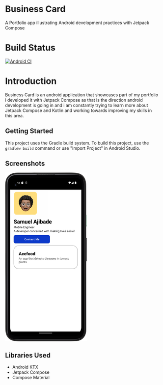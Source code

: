 Business Card
=================

A Portfolio app illustrating Android development practices with Jetpack Compose

Build Status
=================
[![Android CI](https://github.com/AjibsBaba/BusinessCard/actions/workflows/android.yml/badge.svg)](https://github.com/AjibsBaba/BusinessCard/actions/workflows/android.yml)

Introduction
=================

Business Card is an android application that showcases part of my portfolio i developed it with Jetpack Compose as that is the direction android development is going in and i am constantly trying to learn more about Jetpack Compose and Kotlin and working towards improving my skills in this area.


Getting Started
---------------
This project uses the Gradle build system. To build this project, use the `gradlew build` command or use "Import Project" in Android Studio.



Screenshots
---------------
<img src="screens/MainActivity.png" height=550px alt="Main Activity" />

Libraries Used
---------------
* Android KTX
* Jetpack Compose
* Compose Material
